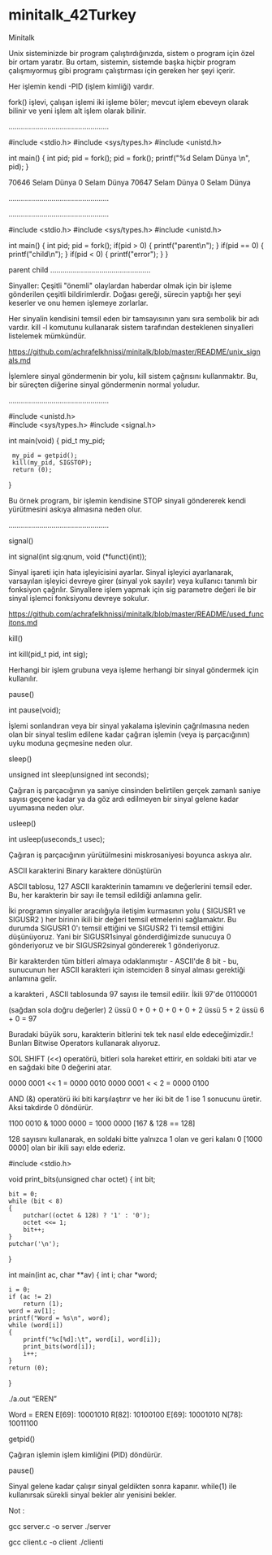 # minitalk_42Turkey

Minitalk

Unix sisteminizde bir program çalıştırdığınızda, sistem o program için özel bir ortam yaratır. Bu ortam, sistemin, sistemde başka hiçbir program çalışmıyormuş gibi programı çalıştırması için gereken her şeyi içerir.

Her işlemin kendi -PID (işlem kimliği) vardır.


fork() işlevi, çalışan işlemi iki işleme böler; mevcut işlem ebeveyn olarak bilinir ve yeni işlem alt işlem olarak bilinir.

………………………………………….

#include <stdio.h>
#include <sys/types.h>
#include <unistd.h>

int main()
{
	int pid;
	pid = fork();
	pid = fork();
	printf("%d Selam Dünya \n", pid);
} 

>>>>>>

70646 Selam Dünya
0 Selam Dünya
70647 Selam Dünya
0 Selam Dünya

………………………………………….


………………………………………….

#include <stdio.h>
#include <sys/types.h>
#include <unistd.h>

int main()
{
	int pid;
	pid = fork();
	if(pid > 0)
	{
		printf("parent\n");	
	}
	if(pid == 0)
	{
		printf("child\n");
	}
	if(pid < 0)
	{
		printf("error");
	}
}

>>>>>>

parent
child
………………………………………….


Sinyaller: Çeşitli "önemli" olaylardan haberdar olmak için bir işleme gönderilen çeşitli bildirimlerdir. Doğası gereği, sürecin yaptığı her şeyi keserler ve onu hemen işlemeye zorlarlar.

Her sinyalin kendisini temsil eden bir tamsayısının yanı sıra sembolik bir adı vardır. kill -l komutunu kullanarak sistem tarafından desteklenen sinyalleri listelemek mümkündür.

https://github.com/achrafelkhnissi/minitalk/blob/master/README/unix_signals.md

İşlemlere sinyal göndermenin bir yolu, kill sistem çağrısını kullanmaktır. Bu, bir süreçten diğerine sinyal göndermenin normal yoludur.

………………………………………….

#include <unistd.h>    
 #include <sys/types.h>
 #include <signal.h>

 int main(void)
 {
     pid_t my_pid;
     
     my_pid = getpid();
     kill(my_pid, SIGSTOP);
     return (0);
 }

>>>>>>

Bu örnek program, bir işlemin kendisine STOP sinyali göndererek kendi yürütmesini askıya almasına neden olur.

………………………………………….



signal()

int signal(int sig:qnum, void (*funct)(int));

Sinyal işareti için hata işleyicisini ayarlar. Sinyal işleyici ayarlanarak, varsayılan işleyici devreye girer (sinyal yok sayılır) veya kullanıcı tanımlı bir fonksiyon çağrılır.
Sinyallere işlem yapmak için sig parametre değeri ile bir sinyal işlemci fonksiyonu devreye sokulur.

https://github.com/achrafelkhnissi/minitalk/blob/master/README/used_funcitons.md


kill()

int kill(pid_t pid, int sig);

Herhangi bir işlem grubuna veya işleme herhangi bir sinyal göndermek için kullanılır.


pause()

int pause(void);

İşlemi sonlandıran veya bir sinyal yakalama işlevinin çağrılmasına neden olan bir sinyal teslim edilene kadar çağıran işlemin (veya iş parçacığının) uyku moduna geçmesine neden olur.

sleep()

unsigned int sleep(unsigned int seconds);

Çağıran iş parçacığının ya saniye cinsinden belirtilen gerçek zamanlı saniye sayısı geçene kadar ya da göz ardı edilmeyen bir sinyal gelene kadar uyumasına neden olur.

usleep()

int usleep(useconds_t usec);

Çağıran iş parçacığının yürütülmesini miskrosaniyesi boyunca askıya alır. 


ASCII karakterini Binary karaktere dönüştürün

ASCII tablosu, 127 ASCII karakterinin tamamını ve değerlerini temsil eder. Bu, her karakterin bir sayı ile temsil edildiği anlamına gelir.

İki programın sinyaller aracılığıyla iletişim kurmasının yolu ( SIGUSR1 ve SIGUSR2 ) her birinin ikili bir değeri temsil etmelerini sağlamaktır. Bu durumda SIGUSR1 0'ı temsil ettiğini ve SIGUSR2 1'i temsil ettiğini düşünüyoruz. Yani bir SIGUSR1sinyal gönderdiğimizde sunucuya 0 gönderiyoruz ve bir SIGUSR2sinyal göndererek 1 gönderiyoruz.

Bir karakterden tüm bitleri almaya odaklanmıştır - ASCII'de 8 bit - bu, sunucunun her ASCII karakteri için istemciden 8 sinyal alması gerektiği anlamına gelir.

>>>>>>>

a karakteri , ASCII tablosunda 97 sayısı ile temsil edilir.
İkili 97'de 01100001

(sağdan sola doğru değerler) 
2 üssü 0 + 0 + 0 + 0 + 0 + 2 üssü 5 + 2 üssü 6 + 0 = 97

Buradaki büyük soru, karakterin bitlerini tek tek nasıl elde edeceğimizdir.!
Bunları Bitwise Operators kullanarak alıyoruz.

SOL SHIFT (<<) operatörü, bitleri sola hareket ettirir, en soldaki biti atar ve en sağdaki bite 0 değerini atar.

0000 0001 << 1 = 0000 0010
0000 0001 < < 2 = 0000 0100

AND (&) operatörü iki biti karşılaştırır ve her iki bit de 1 ise 1 sonucunu üretir. Aksi takdirde 0 döndürür.

1100 0010 & 1000 0000 = 1000 0000 [167 & 128 == 128]

128 sayısını kullanarak, en soldaki bitte yalnızca 1 olan ve geri kalanı 0 [1000 0000] olan bir ikili sayı elde ederiz. 

#include <stdio.h>

void    print_bits(unsigned char octet)
{
	int	bit;

	bit = 0;
	while (bit < 8)
	{
		putchar((octet & 128) ? '1' : '0');
		octet <<= 1;
		bit++;
	}
	putchar('\n');
}

int main(int ac, char **av)
{
	int	i;
	char *word;
	
	i = 0;
	if (ac != 2)
		return (1);
	word = av[1];
	printf("Word = %s\n", word);
	while (word[i])
	{
		printf("%c[%d]:\t", word[i], word[i]);
		print_bits(word[i]);
		i++;
	}
	return (0);
}

>>>>>>>>>>

./a.out “EREN”

Word = EREN
E[69]:	10001010
R[82]:	10100100
E[69]:	10001010
N[78]:	10011100

getpid()

Çağıran işlemin işlem kimliğini (PID) döndürür.


pause()

Sinyal gelene kadar çalışır sinyal geldikten sonra kapanır. while(1) ile kullanırsak sürekli sinyal bekler alır yenisini bekler.



Not :  

gcc server.c -o server
./server

gcc client.c -o client
./clienti

